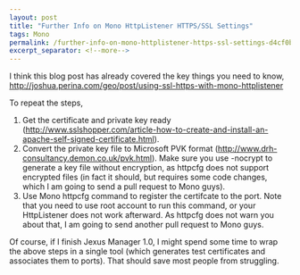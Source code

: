 ```yaml
---
layout: post
title: "Further Info on Mono HttpListener HTTPS/SSL Settings"
tags: Mono
permalink: /further-info-on-mono-httplistener-https-ssl-settings-d4cf0bfc4211
excerpt_separator: <!--more-->
---
```

I think this blog post has already covered the key things you need to know, http://joshua.perina.com/geo/post/using-ssl-https-with-mono-httplistener
<!--more-->

To repeat the steps,

1. Get the certificate and private key ready (http://www.sslshopper.com/article-how-to-create-and-install-an-apache-self-signed-certificate.html).
1. Convert the private key file to Microsoft PVK format (http://www.drh-consultancy.demon.co.uk/pvk.html). Make sure you use -nocrypt to generate a key file without encryption, as httpcfg does not support encrypted files (in fact it should, but requires some code changes, which I am going to send a pull request to Mono guys).
1. Use Mono httpcfg command to register the certifcate to the port. Note that you need to use root account to run this command, or your HttpListener does not work afterward. As httpcfg does not warn you about that, I am going to send another pull request to Mono guys.

Of course, if I finish Jexus Manager 1.0, I might spend some time to wrap the above steps in a single tool (which generates test certificates and associates them to ports). That should save most people from struggling.
